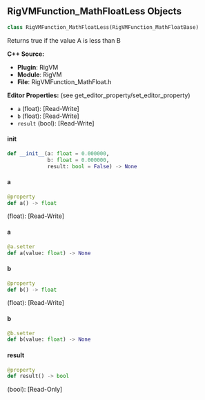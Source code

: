 ## RigVMFunction_MathFloatLess Objects

```python
class RigVMFunction_MathFloatLess(RigVMFunction_MathFloatBase)
```

Returns true if the value A is less than B

**C++ Source:**

- **Plugin**: RigVM
- **Module**: RigVM
- **File**: RigVMFunction_MathFloat.h

**Editor Properties:** (see get_editor_property/set_editor_property)

- ``a`` (float):  [Read-Write]
- ``b`` (float):  [Read-Write]
- ``result`` (bool):  [Read-Write]

<a id="unreal.RigVMFunction_MathFloatLess.__init__"></a>

#### __init__

```python
def __init__(a: float = 0.000000,
             b: float = 0.000000,
             result: bool = False) -> None
```

<a id="unreal.RigVMFunction_MathFloatLess.a"></a>

#### a

```python
@property
def a() -> float
```

(float):  [Read-Write]

<a id="unreal.RigVMFunction_MathFloatLess.a"></a>

#### a

```python
@a.setter
def a(value: float) -> None
```

<a id="unreal.RigVMFunction_MathFloatLess.b"></a>

#### b

```python
@property
def b() -> float
```

(float):  [Read-Write]

<a id="unreal.RigVMFunction_MathFloatLess.b"></a>

#### b

```python
@b.setter
def b(value: float) -> None
```

<a id="unreal.RigVMFunction_MathFloatLess.result"></a>

#### result

```python
@property
def result() -> bool
```

(bool):  [Read-Only]

<a id="unreal.RigUnit_MathFloatLess"></a>